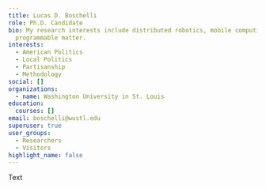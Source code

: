 ```yaml
---
title: Lucas D. Boschelli
role: Ph.D. Candidate
bio: My research interests include distributed robotics, mobile computing and
  programmable matter.
interests:
  - American Politics
  - Local Politics
  - Partisanship
  - Methodology
social: []
organizations:
  - name: Washington University in St. Louis
education:
  courses: []
email: boschelli@wustl.edu
superuser: true
user_groups:
  - Researchers
  - Visitors
highlight_name: false
---
```

Text
